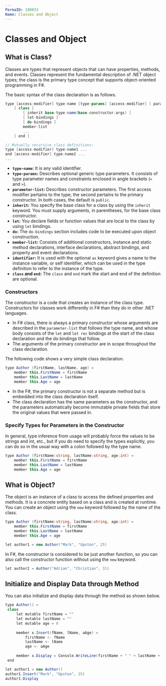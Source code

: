 ```yaml
---
PermaID: 100033
Name: Classes and Object
---
```


# Classes and Object

## What is Class?

Classes are types that represent objects that can have properties, methods, and events. Classes represent the fundamental description of .NET object types; the class is the primary type concept that supports object-oriented programming in F#.

The basic syntax of the class declaration is as follows.

```csharp
type [access-modifier] type-name [type-params] [access-modifier] ( parameter-list ) [ as identifier ] =
    [ class ]
        [ inherit base-type-name(base-constructor-args) ]
        [ let-bindings ]
        [ do-bindings ]
        member-list
        ...
    [ end ]

// Mutually recursive class definitions:
type [access-modifier] type-name1 ...
and [access-modifier] type-name2 ...
...
```

 - **`type-name`:** It is any valid identifier. 
 - **`type-params`:** Describes optional generic type parameters. It consists of type parameter names and constraints enclosed in angle brackets (`<` and `>`). 
 - **`parameter-list`:** Describes constructor parameters. The first access modifier pertains to the type; the second pertains to the primary constructor. In both cases, the default is `public`.
 - **`inherit`:** You specify the base class for a class by using the `inherit` keyword. You must supply arguments, in parentheses, for the base class constructor.
 - **`let`:** You declare fields or function values that are local to the class by using `let` bindings. 
 - **`do`:** The `do-bindings` section includes code to be executed upon object construction.
 - **`member-list`:** Consists of additional constructors, instance and static method declarations, interface declarations, abstract bindings, and property and event declarations.
 - **`identifier`:** It is used with the optional `as` keyword gives a name to the instance variable, or self identifier, which can be used in the type definition to refer to the instance of the type.
 - **`class` and `end`:** The `class` and `end` mark the start and end of the definition are optional.

### Constructors

The constructor is a code that creates an instance of the class type. Constructors for classes work differently in F# than they do in other .NET languages. 

 - In F# class, there is always a primary constructor whose arguments are described in the `parameter-list` that follows the type name, and whose body consists of the `let` and `let rec` bindings at the start of the class declaration and the do bindings that follow. 
 - The arguments of the primary constructor are in scope throughout the class declaration.

The following code shows a very simple class declaration.

```csharp
type Author (firstName, lastName, age) =
    member this.FirstName = firstName
    member this.LastName = lastName
    member this.Age = age
```

 - In the F#, the primary constructor is not a separate method but is embedded into the class declaration itself. 
 - The class declaration has the same parameters as the constructor, and the parameters automatically become immutable private fields that store the original values that were passed in.

### Specify Types for Parameters in the Constructor

In general, type inference from usage will probably force the values to be strings and int, etc., but if you do need to specify the types explicitly, you can do so in the usual way with a colon followed by the type name.

```csharp
type Author (firstName:string, lastName:string, age:int) =
    member this.FirstName = firstName
    member this.LastName = lastName
    member this.Age = age
```

## What is Object?

The object is an instance of a class to access the defined properties and methods. It is a concrete entity based on a class and is created at runtime. You can create an object using the `new` keyword followed by the name of the class. 

```csharp
type Author (firstName:string, lastName:string, age:int) =
    member this.FirstName = firstName
    member this.LastName = lastName
    member this.Age = age

let author1 = new Author("Mark", "Upston", 25)
```

In F#, the constructor is considered to be just another function, so you can also call the constructor function without using the `new` keyword.

```csharp
let author2 = Author("Adrian", "Christian", 31)
```

## Initialize and Display Data through Method

You can also initialize and display data through the method as shown below.
 
```csharp
type Author() =
 class
     let mutable firstName = ""
     let mutable lastName = ""
     let mutable age = 0
 
     member x.Insert(fName, lName, aAge) =   
         firstName <- fName  
         lastName <- lName
         age <- aAge
 
     member x.Display = Console.WriteLine(firstName + " " + lastName + " (" + age.ToString() + ")") 
 end

let author1 = new Author()
author1.Insert("Mark", "Upston", 25)
author1.Display
```
